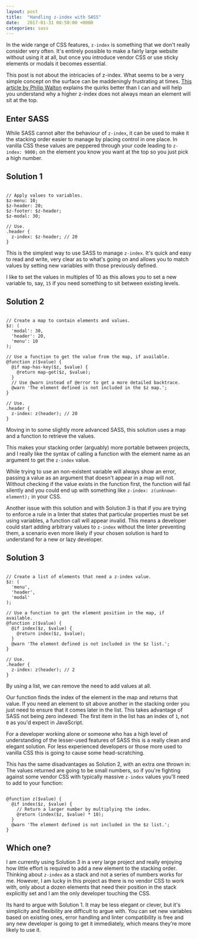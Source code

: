 ```yaml
---
layout: post
title:  "Handling z-index with SASS"
date:   2017-01-31 08:50:00 +0000
categories: sass
---
```


In the wide range of CSS features, `z-index` is something that we don't really consider very often. It's entirely possible to make a fairly large website without using it at all, but once you introduce vendor CSS or use sticky elements or modals it becomes essential.

This post is not about the intricacies of z-index. What seems to be a very simple concept on the surface can be maddeningly frustrating at times. [This article by Philip Walton](https://philipwalton.com/articles/what-no-one-told-you-about-z-index/) explains the quirks better than I can and will help you understand why a higher z-index does not always mean an element will sit at the top.

## Enter SASS

While SASS cannot alter the behaviour of `z-index`, it can be used to make it the stacking order easier to manage by placing control in one place. In vanilla CSS these values are peppered through your code leading to `z-index: 9000;` on the element you know you want at the top so you just pick a high number.

## Solution 1

<pre><code class="language-scss">
// Apply values to variables.
$z-menu: 10;
$z-header: 20;
$z-footer: $z-header;
$z-modal: 30;

// Use.
.header {
  z-index: $z-header; // 20
}
</code></pre>

This is the simplest way to use SASS to manage `z-index`. It's quick and easy to read and write, very clear as to what's going on and allows you to match values by setting new variables with those previously defined.

I like to set the values in multiples of 10 as this allows you to set a new variable to, say, `15` if you need something to sit between existing levels.


## Solution 2

<pre><code class="language-scss">
// Create a map to contain elements and values.
$z: (
  'modal': 30,
  'header': 20,
  'menu': 10
);

// Use a function to get the value from the map, if available.
@function z($value) {
  @if map-has-key($z, $value) {
    @return map-get($z, $value);
  }
  // Use @warn instead of @error to get a more detailed backtrace.
  @warn 'The element defined is not included in the $z map.';
}

// Use.
.header {
  z-index: z(header); // 20
}
</code></pre>

Moving in to some slightly more advanced SASS, this solution uses a map and a function to retrieve the values.

This makes your stacking order (arguably) more portable between projects, and I really like the syntax of calling a function with the element name as an argument to get the `z-index` value.

While trying to use an non-existent variable will always show an error, passing a value as an argument that doesn't appear in a map will not. Without checking if the value exists in the function first, the function will fail silently and you could end up with something like `z-index: z(unknown-element);` in your CSS.

Another issue with this solution and with Solution 3 is that if you are trying to enforce a rule in a linter that states that particular properties must be set using variables, a function call will appear invalid. This means a developer could start adding arbitrary values to `z-index` without the linter preventing them, a scenario even more likely if your chosen solution is hard to understand for a new or lazy developer.

## Solution 3

<pre><code class="language-scss">
// Create a list of elements that need a z-index value.
$z: (
  'menu',
  'header',
  'modal'
);

// Use a function to get the element position in the map, if available.
@function z($value) {
  @if index($z, $value) {
    @return index($z, $value);
  }
  @warn 'The element defined is not included in the $z list.';
}

// Use.
.header {
  z-index: z(header); // 2
}
</code></pre>

By using a list, we can remove the need to add values at all.

Our function finds the index of the element in the map and returns that value. If you need an element to sit above another in the stacking order you just need to ensure that it comes later in the list. This takes advantage of SASS not being zero indexed: The first item in the list has an index of `1`, not `0` as you'd expect in JavaScript.

For a developer working alone or someone who has a high level of understanding of the lesser-used features of SASS this is a really clean and elegant solution. For less experienced developers or those more used to vanilla CSS this is going to cause some head-scratching.

This has the same disadvantages as Solution 2, with an extra one thrown in: The values returned are going to be small numbers, so if you're fighting against some vendor CSS with typically massive `z-index` values you'll need to add to your function:

<pre><code class="language-scss">
@function z($value) {
  @if index($z, $value) {
    // Return a larger number by multiplying the index.
    @return (index($z, $value) * 10);
  }
  @warn 'The element defined is not included in the $z list.';
}
</code></pre>

## Which one?

I am currently using Solution 3 in a very large project and really enjoying how little effort is required to add a new element to the stacking order. Thinking about `z-index` as a stack and not a series of numbers works for me. However, I am lucky in this project as there is no vendor CSS to work with, only about a dozen elements that need their position in the stack explicitly set and I am the only developer touching the CSS.

Its hard to argue with Solution 1. It may be less elegant or clever, but it's simplicity and flexibility are difficult to argue with. You can set new variables based on existing ones, error handling and linter compatibility is free and any new developer is going to get it immediately, which means they're more likely to use it.
